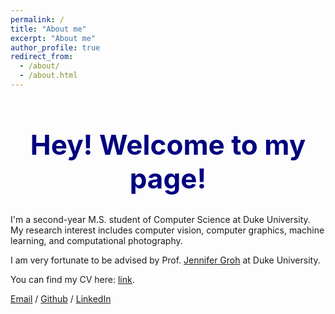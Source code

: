 ```yaml
---
permalink: /
title: "About me"
excerpt: "About me"
author_profile: true
redirect_from: 
  - /about/
  - /about.html
---
```


<div style="color: navy; font-size: 22px; text-align: center;">
    <h1>Hey! Welcome to my page!</h1>
</div>

I'm a second-year M.S. student of Computer Science at Duke University. My research interest includes computer vision, computer graphics, machine learning, and computational photography.

I am very fortunate to be advised by Prof. [Jennifer Groh](https://people.duke.edu/~jmgroh/) at Duke University.

You can find my CV here: [link](../assets/CV_YuchenCao.pdf).

[Email](mailto:im.yuchen.cao@duke.edu) / [Github](https://github.com/purmecia) / [LinkedIn](https://www.linkedin.com/in/yuchencaoduke/) 

